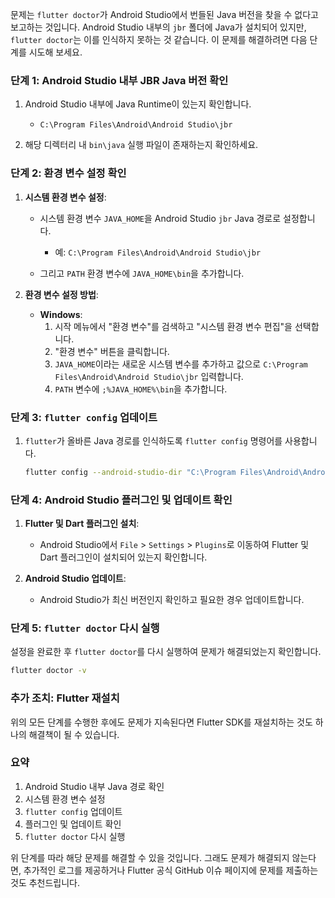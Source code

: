 문제는 `flutter doctor`가 Android Studio에서 번들된 Java 버전을 찾을 수 없다고 보고하는 것입니다. Android Studio 내부의 `jbr` 폴더에 Java가 설치되어 있지만, `flutter doctor`는 이를 인식하지 못하는 것 같습니다. 이 문제를 해결하려면 다음 단계를 시도해 보세요.

### 단계 1: Android Studio 내부 JBR Java 버전 확인
1. Android Studio 내부에 Java Runtime이 있는지 확인합니다.
   - `C:\Program Files\Android\Android Studio\jbr`

2. 해당 디렉터리 내 `bin\java` 실행 파일이 존재하는지 확인하세요.

### 단계 2: 환경 변수 설정 확인
1. **시스템 환경 변수 설정**:
   - 시스템 환경 변수 `JAVA_HOME`을 Android Studio `jbr` Java 경로로 설정합니다.
     - 예: `C:\Program Files\Android\Android Studio\jbr`

   - 그리고 `PATH` 환경 변수에 `JAVA_HOME\bin`을 추가합니다.

2. **환경 변수 설정 방법**:
   - **Windows**:
     1. 시작 메뉴에서 "환경 변수"를 검색하고 "시스템 환경 변수 편집"을 선택합니다.
     2. "환경 변수" 버튼을 클릭합니다.
     3. `JAVA_HOME`이라는 새로운 시스템 변수를 추가하고 값으로 `C:\Program Files\Android\Android Studio\jbr` 입력합니다.
     4. `PATH` 변수에 `;%JAVA_HOME%\bin`을 추가합니다.

### 단계 3: `flutter config` 업데이트
1. `flutter`가 올바른 Java 경로를 인식하도록 `flutter config` 명령어를 사용합니다.

   ```bash
   flutter config --android-studio-dir "C:\Program Files\Android\Android Studio"
   ```

### 단계 4: Android Studio 플러그인 및 업데이트 확인
1. **Flutter 및 Dart 플러그인 설치**:
   - Android Studio에서 `File` > `Settings` > `Plugins`로 이동하여 Flutter 및 Dart 플러그인이 설치되어 있는지 확인합니다.

2. **Android Studio 업데이트**:
   - Android Studio가 최신 버전인지 확인하고 필요한 경우 업데이트합니다.

### 단계 5: `flutter doctor` 다시 실행
설정을 완료한 후 `flutter doctor`를 다시 실행하여 문제가 해결되었는지 확인합니다.

```bash
flutter doctor -v
```

### 추가 조치: Flutter 재설치
위의 모든 단계를 수행한 후에도 문제가 지속된다면 Flutter SDK를 재설치하는 것도 하나의 해결책이 될 수 있습니다.

### 요약
1. Android Studio 내부 Java 경로 확인
2. 시스템 환경 변수 설정
3. `flutter config` 업데이트
4. 플러그인 및 업데이트 확인
5. `flutter doctor` 다시 실행

위 단계를 따라 해당 문제를 해결할 수 있을 것입니다. 그래도 문제가 해결되지 않는다면, 추가적인 로그를 제공하거나 Flutter 공식 GitHub 이슈 페이지에 문제를 제출하는 것도 추천드립니다.
